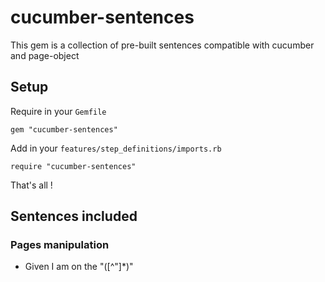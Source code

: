 # cucumber-sentences

This gem is a collection of pre-built sentences compatible with cucumber and page-object

## Setup

Require in your `Gemfile`

`````
gem "cucumber-sentences"
`````

Add in your `features/step_definitions/imports.rb`

````
require "cucumber-sentences"
`````

That's all !

## Sentences included

### Pages manipulation

- Given I am on the "([^"]*)"
